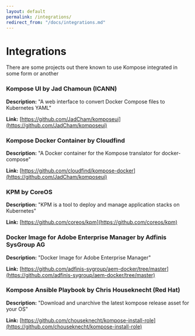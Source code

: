 ```yaml
---
layout: default
permalink: /integrations/
redirect_from: "/docs/integrations.md"
---
```


# Integrations

There are some projects out there known to use Kompose integrated in some form or another

### Kompose UI by Jad Chamoun (ICANN)

__Description:__ "A web interface to convert Docker Compose files to Kubernetes YAML"

__Link:__ [https://github.com/JadCham/komposeui](https://github.com/JadCham/komposeui)

### Kompose Docker Container by Cloudfind

__Description:__ "A Docker container for the Kompose translator for docker-compose"

__Link:__ [https://github.com/cloudfind/kompose-docker](https://github.com/JadCham/komposeui)

### KPM by CoreOS

__Description:__ "KPM is a tool to deploy and manage application stacks on Kubernetes"

__Link:__ [https://github.com/coreos/kpm](https://github.com/coreos/kpm)

### Docker Image for Adobe Enterprise Manager by Adfinis SysGroup AG

__Description:__ "Docker Image for Adobe Enterprise Manager"

__Link:__ [https://github.com/adfinis-sygroup/aem-docker/tree/master](https://github.com/adfinis-sygroup/aem-docker/tree/master)

### Kompose Ansible Playbook by Chris Houseknecht (Red Hat)

__Description:__  "Download and unarchive the latest kompose release asset for your OS"

__Link:__ [https://github.com/chouseknecht/kompose-install-role](https://github.com/chouseknecht/kompose-install-role)
